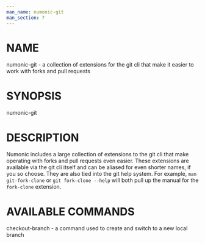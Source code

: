 ```yaml
---
man_name: numonic-git
man_section: 7
---
```


# NAME

numonic-git - a collection of extensions for the git cli that make it easier to work with forks and pull requests

# SYNOPSIS

numonic-git

# DESCRIPTION

Numonic includes a large collection of extensions to the git cli that make operating with forks and pull requests even
easier. These extensions are available via the git cli itself and can be aliased for even shorter names, if you so
choose. They are also tied into the git help system. For example, `man git-fork-clone` or `git fork-clone --help` will
both pull up the manual for the `fork-clone` extension.

# AVAILABLE COMMANDS

checkout-branch - a command used to create and switch to a new local branch


